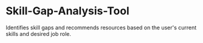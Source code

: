 # Skill-Gap-Analysis-Tool
Identifies skill gaps and recommends resources based on the user's current skills and desired job role.  

